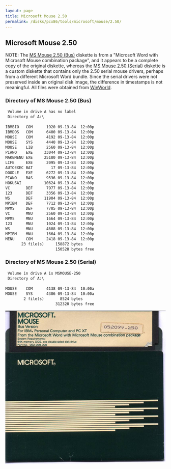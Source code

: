 ```yaml
---
layout: page
title: Microsoft Mouse 2.50
permalink: /disks/pcx86/tools/microsoft/mouse/2.50/
---
```


Microsoft Mouse 2.50
--------------------

NOTE: The [MS Mouse 2.50 (Bus)](#directory-of-ms-mouse-250-bus) diskette is from a
"Microsoft Word with Microsoft Mouse combination package", and it appears to be a complete copy of the original diskette,
whereas the [MS Mouse 2.50 (Serial)](#directory-of-ms-mouse-250-serial) diskette is a custom diskette that contains only the
2.50 serial mouse drivers, perhaps from a different Microsoft Word bundle.  Since the serial drivers were not preserved inside
an original disk image, the difference in timestamps is not meaningful. All files were obtained from
[WinWorld](https://winworldpc.com/product/microsoft-mouse/2x).

### Directory of MS Mouse 2.50 (Bus)

	 Volume in drive A has no label
	 Directory of A:\

	IBMBIO   COM      1920 09-13-84  12:00p
	IBMDOS   COM      6400 09-13-84  12:00p
	MOUSE    COM      4192 09-13-84  12:00p
	MOUSE    SYS      4440 09-13-84  12:00p
	MOUSE    LIB      2560 09-13-84  12:00p
	PIANO    EXE     33044 09-13-84  12:00p
	MAKEMENU EXE     25180 09-13-84  12:00p
	LIFE     EXE      2095 09-13-84  12:00p
	AUTOEXEC BAT        17 09-13-84  12:00p
	DOODLE   EXE      6272 09-13-84  12:00p
	PIANO    BAS      9536 09-13-84  12:00p
	HOKUSAI          10624 09-13-84  12:00p
	VC       DEF      7977 09-13-84  12:00p
	123      DEF      3356 09-13-84  12:00p
	WS       DEF     11904 09-13-84  12:00p
	MPIBM    DEF      7712 09-13-84  12:00p
	MPMS     DEF      7705 09-13-84  12:00p
	VC       MNU      2560 09-13-84  12:00p
	MPMS     MNU      1664 09-13-84  12:00p
	123      MNU      1024 09-13-84  12:00p
	WS       MNU      4608 09-13-84  12:00p
	MPIBM    MNU      1664 09-13-84  12:00p
	MENU     COM      2418 09-13-84  12:00p
	       23 file(s)     158872 bytes
	                      150528 bytes free

### Directory of MS Mouse 2.50 (Serial)

	 Volume in drive A is MSMOUSE-250
	 Directory of A:\

	MOUSE    COM      4138 09-13-84  10:00a
	MOUSE    SYS      4386 09-13-84  10:00a
	        2 file(s)       8524 bytes
	                      312320 bytes free

![MS Mouse 2.50 Diskette](MSMOUSE-250.jpg)
